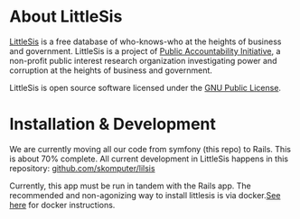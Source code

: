 About LittleSis
===============

[LittleSis](http://littlesis.org) is a free database of who-knows-who at the heights of business and government. LittleSis is a project of [Public Accountability Initiative](http://public-accountability.org), a non-profit public interest research organization investigating power and corruption at the heights of business and government. 

LittleSis is open source software licensed under the [GNU Public License](http://www.gnu.org/copyleft/gpl.html).

Installation & Development
============

We are currently moving all our code from symfony (this repo) to Rails. This is about 70% complete. All current development in LittleSis happens in this repository: [github.com/skomputer/lilsis](https://github.com/skomputer/lilsis)

Currently, this app must be run in tandem with the Rails app. The recommended and non-agonizing way to install littlesis is via docker.[See here](https://github.com/aepyornis/littlesis-docker) for docker instructions. 
